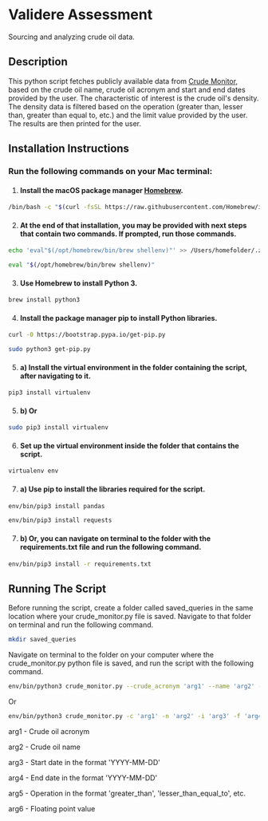 # Validere Assessment

Sourcing and analyzing crude oil data.


## Description

This python script fetches publicly available data from [Crude Monitor](https://www.crudemonitor.ca/), based on the crude oil name, crude oil acronym and start and end dates provided by the user. The characteristic of interest is the crude oil's density. The density data is filtered based on the operation (greater than, lesser than, greater than equal to, etc.) and the limit value provided by the user. The results are then printed for the user.


## Installation Instructions

### Run the following commands on your Mac terminal:

1. #### Install the macOS package manager [Homebrew](https://brew.sh/). 
```bash
/bin/bash -c "$(curl -fsSL https://raw.githubusercontent.com/Homebrew/install/HEAD/install.sh)"
```

2. #### At the end of that installation, you may be provided with next steps that contain two commands. If prompted, run those commands.
```bash
echo 'eval"$(/opt/homebrew/bin/brew shellenv)"' >> /Users/homefolder/.zprofile
```
```bash
eval "$(/opt/homebrew/bin/brew shellenv)"
```

3. #### Use Homebrew to install Python 3.
```bash
brew install python3
```

4. #### Install the package manager pip to install Python libraries.
```bash
curl -0 https://bootstrap.pypa.io/get-pip.py
```
```bash
sudo python3 get-pip.py
```

5. #### a) Install the virtual environment in the folder containing the script, after navigating to it.
```bash
pip3 install virtualenv
```
5. #### b) Or
```bash
sudo pip3 install virtualenv
```

6. #### Set up the virtual environment inside the folder that contains the script.
```bash
virtualenv env
```

7. #### a) Use pip to install the libraries required for the script.
```bash
env/bin/pip3 install pandas
```
```bash
env/bin/pip3 install requests
```
7. #### b) Or, you can navigate on terminal to the folder with the requirements.txt file and run the following command.
```bash
env/bin/pip3 install -r requirements.txt
```


## Running The Script
Before running the script, create a folder called saved_queries in the same location where your crude_monitor.py file is saved. Navigate to that folder on terminal and run the following command.
```bash
mkdir saved_queries
```

Navigate on terminal to the folder on your computer where the crude_monitor.py python file is saved, and run the script with the following command. 
```bash
env/bin/python3 crude_monitor.py --crude_acronym 'arg1' --name 'arg2' --start_date 'arg3' --end_date 'arg4' --operation 'arg5' --limit arg6
```
Or
```bash
env/bin/python3 crude_monitor.py -c 'arg1' -n 'arg2' -i 'arg3' -f 'arg4' -o 'arg5' -l arg6
```
arg1 - Crude oil acronym

arg2 - Crude oil name

arg3 - Start date in the format 'YYYY-MM-DD'

arg4 - End date in the format 'YYYY-MM-DD'

arg5 - Operation in the format 'greater_than', 'lesser_than_equal_to', etc.

arg6 - Floating point value
